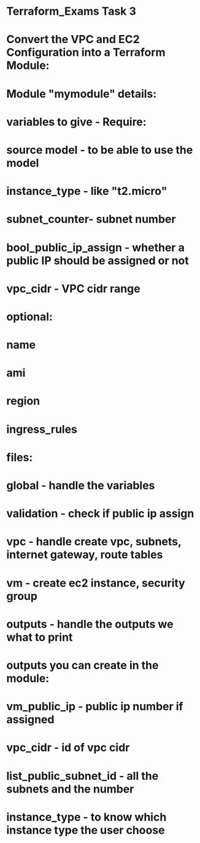 # Terraform_Exams Task 3

# Convert the VPC and EC2 Configuration into a Terraform Module:
# Module "mymodule" details: 

# variables to give - Require:
# source model - to be able to use the model
# instance_type - like "t2.micro"
# subnet_counter- subnet number
# bool_public_ip_assign - whether a public IP should be assigned or not 
# vpc_cidr - VPC cidr range

# optional:
# name
# ami
# region
# ingress_rules


# files:
# global - handle the variables
# validation - check if public ip assign
# vpc - handle create vpc, subnets, internet gateway, route tables 
# vm - create ec2 instance, security group
# outputs - handle the outputs we what to print

# outputs you can create in the module: 
# vm_public_ip - public ip number if assigned
# vpc_cidr - id of vpc cidr
# list_public_subnet_id - all the subnets and the number
# instance_type - to know which instance type the user choose